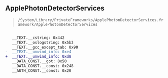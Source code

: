 ## ApplePhotonDetectorServices

> `/System/Library/PrivateFrameworks/ApplePhotonDetectorServices.framework/ApplePhotonDetectorServices`

```diff

   __TEXT.__cstring: 0x442
   __TEXT.__oslogstring: 0x5b3
   __TEXT.__gcc_except_tab: 0x90
-  __TEXT.__unwind_info: 0xe4
+  __TEXT.__unwind_info: 0xd8
   __DATA_CONST.__got: 0x50
   __DATA_CONST.__const: 0x248
   __AUTH_CONST.__const: 0x20

```
